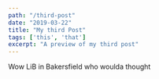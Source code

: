 ```yaml
---
path: "/third-post"
date: "2019-03-22"
title: "My third Post"
tags: ['this', 'that']
excerpt: "A preview of my third post"
---
```


Wow LiB in Bakersfield who woulda thought